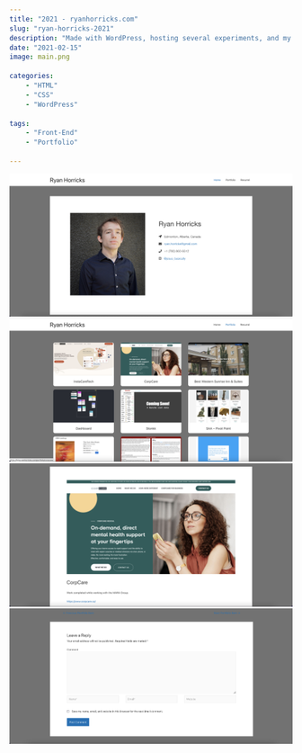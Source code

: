 ```yaml
---
title: "2021 - ryanhorricks.com"
slug: "ryan-horricks-2021"
description: "Made with WordPress, hosting several experiments, and my first professional photo."
date: "2021-02-15"
image: main.png

categories:
    - "HTML"
    - "CSS"
    - "WordPress"

tags:
    - "Front-End"
    - "Portfolio"

---
```

![Home](home.png)![Portfolio List](portfolio.png)![Portfolio Single](portfolio-single.png)![Comment](portfolio-single-comment.png)
